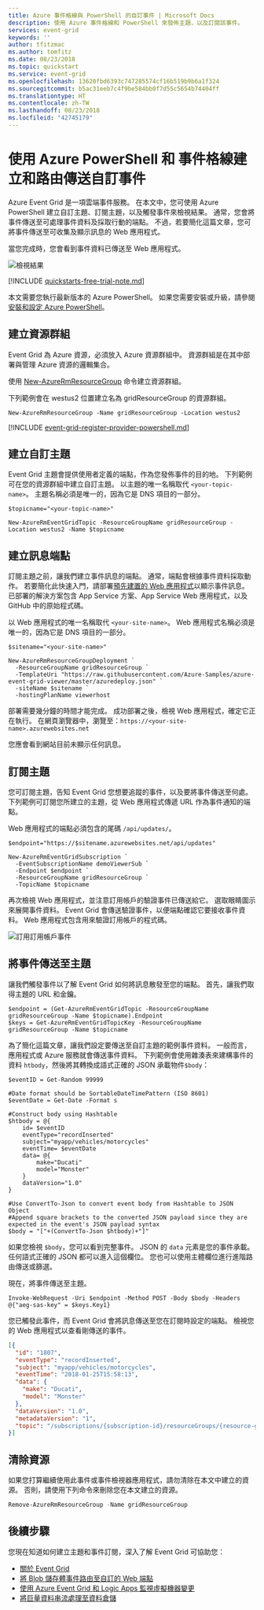 ```yaml
---
title: Azure 事件格線與 PowerShell 的自訂事件 | Microsoft Docs
description: 使用 Azure 事件格線和 PowerShell 來發佈主題，以及訂閱該事件。
services: event-grid
keywords: ''
author: tfitzmac
ms.author: tomfitz
ms.date: 08/23/2018
ms.topic: quickstart
ms.service: event-grid
ms.openlocfilehash: 13620fbd6393c747285574cf16b519b9b6a1f324
ms.sourcegitcommit: b5ac31eeb7c4f9be584bb0f7d55c5654b74404ff
ms.translationtype: HT
ms.contentlocale: zh-TW
ms.lasthandoff: 08/23/2018
ms.locfileid: "42745179"
---
```

# <a name="create-and-route-custom-events-with-azure-powershell-and-event-grid"></a>使用 Azure PowerShell 和 事件格線建立和路由傳送自訂事件

Azure Event Grid 是一項雲端事件服務。 在本文中，您可使用 Azure PowerShell 建立自訂主題、訂閱主題，以及觸發事件來檢視結果。 通常，您會將事件傳送至可處理事件資料及採取行動的端點。 不過，若要簡化這篇文章，您可將事件傳送至可收集及顯示訊息的 Web 應用程式。

當您完成時，您會看到事件資料已傳送至 Web 應用程式。

![檢視結果](./media/custom-event-quickstart-powershell/view-result.png)

[!INCLUDE [quickstarts-free-trial-note.md](../../includes/quickstarts-free-trial-note.md)]

本文需要您執行最新版本的 Azure PowerShell。 如果您需要安裝或升級，請參閱[安裝和設定 Azure PowerShell](/powershell/azure/install-azurerm-ps)。

## <a name="create-a-resource-group"></a>建立資源群組

Event Grid 為 Azure 資源，必須放入 Azure 資源群組中。 資源群組是在其中部署與管理 Azure 資源的邏輯集合。

使用 [New-AzureRmResourceGroup](/powershell/module/azurerm.resources/new-azurermresourcegroup) 命令建立資源群組。

下列範例會在 westus2 位置建立名為 gridResourceGroup 的資源群組。

```powershell-interactive
New-AzureRmResourceGroup -Name gridResourceGroup -Location westus2
```

[!INCLUDE [event-grid-register-provider-powershell.md](../../includes/event-grid-register-provider-powershell.md)]

## <a name="create-a-custom-topic"></a>建立自訂主題

Event Grid 主題會提供使用者定義的端點，作為您發佈事件的目的地。 下列範例可在您的資源群組中建立自訂主題。 以主題的唯一名稱取代 `<your-topic-name>`。 主題名稱必須是唯一的，因為它是 DNS 項目的一部分。

```powershell-interactive
$topicname="<your-topic-name>"

New-AzureRmEventGridTopic -ResourceGroupName gridResourceGroup -Location westus2 -Name $topicname
```

## <a name="create-a-message-endpoint"></a>建立訊息端點

訂閱主題之前，讓我們建立事件訊息的端點。 通常，端點會根據事件資料採取動作。 若要簡化此快速入門，請部署[預先建置的 Web 應用程式](https://github.com/Azure-Samples/azure-event-grid-viewer)以顯示事件訊息。 已部署的解決方案包含 App Service 方案、App Service Web 應用程式，以及 GitHub 中的原始程式碼。

以 Web 應用程式的唯一名稱取代 `<your-site-name>`。 Web 應用程式名稱必須是唯一的，因為它是 DNS 項目的一部分。

```powershell-interactive
$sitename="<your-site-name>"

New-AzureRmResourceGroupDeployment `
  -ResourceGroupName gridResourceGroup `
  -TemplateUri "https://raw.githubusercontent.com/Azure-Samples/azure-event-grid-viewer/master/azuredeploy.json" `
  -siteName $sitename `
  -hostingPlanName viewerhost
```

部署需要幾分鐘的時間才能完成。 成功部署之後，檢視 Web 應用程式，確定它正在執行。 在網頁瀏覽器中，瀏覽至：`https://<your-site-name>.azurewebsites.net`

您應會看到網站目前未顯示任何訊息。

## <a name="subscribe-to-a-topic"></a>訂閱主題

您可訂閱主題，告知 Event Grid 您想要追蹤的事件，以及要將事件傳送至何處。 下列範例可訂閱您所建立的主題，從 Web 應用程式傳遞 URL 作為事件通知的端點。

Web 應用程式的端點必須包含的尾碼 `/api/updates/`。

```powershell-interactive
$endpoint="https://$sitename.azurewebsites.net/api/updates"

New-AzureRmEventGridSubscription `
  -EventSubscriptionName demoViewerSub `
  -Endpoint $endpoint `
  -ResourceGroupName gridResourceGroup `
  -TopicName $topicname
```

再次檢視 Web 應用程式，並注意訂用帳戶的驗證事件已傳送給它。 選取眼睛圖示來展開事件資料。 Event Grid 會傳送驗證事件，以便端點確認它要接收事件資料。 Web 應用程式包含用來驗證訂用帳戶的程式碼。

![訂用訂用帳戶事件](./media/custom-event-quickstart-powershell/view-subscription-event.png)

## <a name="send-an-event-to-your-topic"></a>將事件傳送至主題

讓我們觸發事件以了解 Event Grid 如何將訊息散發至您的端點。 首先，讓我們取得主題的 URL 和金鑰。

```powershell-interactive
$endpoint = (Get-AzureRmEventGridTopic -ResourceGroupName gridResourceGroup -Name $topicname).Endpoint
$keys = Get-AzureRmEventGridTopicKey -ResourceGroupName gridResourceGroup -Name $topicname
```

為了簡化這篇文章，讓我們設定要傳送至自訂主題的範例事件資料。 一般而言，應用程式或 Azure 服務就會傳送事件資料。 下列範例會使用雜湊表來建構事件的資料 `htbody`，然後將其轉換成語式正確的 JSON 承載物件`$body`：

```powershell-interactive
$eventID = Get-Random 99999

#Date format should be SortableDateTimePattern (ISO 8601)
$eventDate = Get-Date -Format s

#Construct body using Hashtable
$htbody = @{
    id= $eventID
    eventType="recordInserted"
    subject="myapp/vehicles/motorcycles"
    eventTime= $eventDate   
    data= @{
        make="Ducati"
        model="Monster"
    }
    dataVersion="1.0"
}

#Use ConvertTo-Json to convert event body from Hashtable to JSON Object
#Append square brackets to the converted JSON payload since they are expected in the event's JSON payload syntax
$body = "["+(ConvertTo-Json $htbody)+"]"
```

如果您檢視 `$body`，您可以看到完整事件。 JSON 的 `data` 元素是您的事件承載。 任何語式正確的 JSON 都可以進入這個欄位。 您也可以使用主體欄位進行進階路由傳送或篩選。

現在，將事件傳送至主題。

```powershell-interactive
Invoke-WebRequest -Uri $endpoint -Method POST -Body $body -Headers @{"aeg-sas-key" = $keys.Key1}
```

您已觸發此事件，而 Event Grid 會將訊息傳送至您在訂閱時設定的端點。 檢視您的 Web 應用程式以查看剛傳送的事件。

```json
[{
  "id": "1807",
  "eventType": "recordInserted",
  "subject": "myapp/vehicles/motorcycles",
  "eventTime": "2018-01-25T15:58:13",
  "data": {
    "make": "Ducati",
    "model": "Monster"
  },
  "dataVersion": "1.0",
  "metadataVersion": "1",
  "topic": "/subscriptions/{subscription-id}/resourceGroups/{resource-group}/providers/Microsoft.EventGrid/topics/{topic}"
}]
```

## <a name="clean-up-resources"></a>清除資源

如果您打算繼續使用此事件或事件檢視器應用程式，請勿清除在本文中建立的資源。 否則，請使用下列命令來刪除您在本文建立的資源。

```powershell
Remove-AzureRmResourceGroup -Name gridResourceGroup
```

## <a name="next-steps"></a>後續步驟

您現在知道如何建立主題和事件訂閱，深入了解 Event Grid 可協助您：

- [關於 Event Grid](overview.md)
- [將 Blob 儲存體事件路由至自訂的 Web 端點](../storage/blobs/storage-blob-event-quickstart.md?toc=%2fazure%2fevent-grid%2ftoc.json)
- [使用 Azure Event Grid 和 Logic Apps 監視虛擬機器變更](monitor-virtual-machine-changes-event-grid-logic-app.md)
- [將巨量資料串流處理至資料倉儲](event-grid-event-hubs-integration.md)
